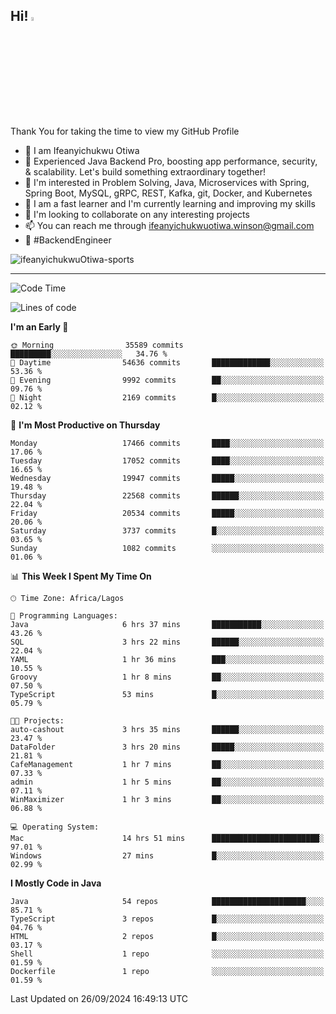 <!-- BLOG-POST-LIST:START --><!-- BLOG-POST-LIST:END -->

## Hi! <img src="https://media.giphy.com/media/hvRJCLFzcasrR4ia7z/giphy.gif" width="4%"> 

Thank You for taking the time to view my GitHub Profile

- 👋 I am Ifeanyichukwu Otiwa
- 🚀 Experienced Java Backend Pro, boosting app performance, security, & scalability. Let's build something extraordinary together!
- 👀 I'm interested in Problem Solving, Java, Microservices with Spring, Spring Boot, MySQL, gRPC, REST, Kafka, git, Docker, and Kubernetes
- 🌱 I am a fast learner and I'm currently learning and improving my skills
- 💞️ I'm looking to collaborate on any interesting projects
- 📫 You can reach me through ifeanyichukwuotiwa.winson@gmail.com
- 🚀 #BackendEngineer

<p align="left" marginTop="10px"> <img src="https://komarev.com/ghpvc/?username=ifeanyichukwuOtiwa-sports&label=Profile%20views&color=0e75b6&style=for-the-badge" alt="ifeanyichukwuOtiwa-sports" /> </p>

***

<!--START_SECTION:waka-->
![Code Time](http://img.shields.io/badge/Code%20Time-2%2C929%20hrs%2033%20mins-blue)

![Lines of code](https://img.shields.io/badge/From%20Hello%20World%20I%27ve%20Written-24.6%20million%20lines%20of%20code-blue)

**I'm an Early 🐤** 

```text
🌞 Morning                35589 commits       █████████░░░░░░░░░░░░░░░░   34.76 % 
🌆 Daytime                54636 commits       █████████████░░░░░░░░░░░░   53.36 % 
🌃 Evening                9992 commits        ██░░░░░░░░░░░░░░░░░░░░░░░   09.76 % 
🌙 Night                  2169 commits        █░░░░░░░░░░░░░░░░░░░░░░░░   02.12 % 
```
📅 **I'm Most Productive on Thursday** 

```text
Monday                   17466 commits       ████░░░░░░░░░░░░░░░░░░░░░   17.06 % 
Tuesday                  17052 commits       ████░░░░░░░░░░░░░░░░░░░░░   16.65 % 
Wednesday                19947 commits       █████░░░░░░░░░░░░░░░░░░░░   19.48 % 
Thursday                 22568 commits       ██████░░░░░░░░░░░░░░░░░░░   22.04 % 
Friday                   20534 commits       █████░░░░░░░░░░░░░░░░░░░░   20.06 % 
Saturday                 3737 commits        █░░░░░░░░░░░░░░░░░░░░░░░░   03.65 % 
Sunday                   1082 commits        ░░░░░░░░░░░░░░░░░░░░░░░░░   01.06 % 
```


📊 **This Week I Spent My Time On** 

```text
🕑︎ Time Zone: Africa/Lagos

💬 Programming Languages: 
Java                     6 hrs 37 mins       ███████████░░░░░░░░░░░░░░   43.26 % 
SQL                      3 hrs 22 mins       ██████░░░░░░░░░░░░░░░░░░░   22.04 % 
YAML                     1 hr 36 mins        ███░░░░░░░░░░░░░░░░░░░░░░   10.55 % 
Groovy                   1 hr 8 mins         ██░░░░░░░░░░░░░░░░░░░░░░░   07.50 % 
TypeScript               53 mins             █░░░░░░░░░░░░░░░░░░░░░░░░   05.79 % 

🐱‍💻 Projects: 
auto-cashout             3 hrs 35 mins       ██████░░░░░░░░░░░░░░░░░░░   23.47 % 
DataFolder               3 hrs 20 mins       █████░░░░░░░░░░░░░░░░░░░░   21.81 % 
CafeManagement           1 hr 7 mins         ██░░░░░░░░░░░░░░░░░░░░░░░   07.33 % 
admin                    1 hr 5 mins         ██░░░░░░░░░░░░░░░░░░░░░░░   07.11 % 
WinMaximizer             1 hr 3 mins         ██░░░░░░░░░░░░░░░░░░░░░░░   06.88 % 

💻 Operating System: 
Mac                      14 hrs 51 mins      ████████████████████████░   97.01 % 
Windows                  27 mins             █░░░░░░░░░░░░░░░░░░░░░░░░   02.99 % 
```

**I Mostly Code in Java** 

```text
Java                     54 repos            █████████████████████░░░░   85.71 % 
TypeScript               3 repos             █░░░░░░░░░░░░░░░░░░░░░░░░   04.76 % 
HTML                     2 repos             █░░░░░░░░░░░░░░░░░░░░░░░░   03.17 % 
Shell                    1 repo              ░░░░░░░░░░░░░░░░░░░░░░░░░   01.59 % 
Dockerfile               1 repo              ░░░░░░░░░░░░░░░░░░░░░░░░░   01.59 % 
```




 Last Updated on 26/09/2024 16:49:13 UTC
<!--END_SECTION:waka-->

<!--
<p align="center">
![trophy](https://github-profile-trophy.vercel.app/?username=ifeanyichukwuOtiwa-sports&theme=onedark) (https://github.com/ryo-ma/github-profile-trophy)
</p>
-->

<!---
ifeanyi-otiwa/ifeanyi-otiwa is a ✨ special ✨ repository because its `README.md` (this file) appears on your GitHub profile.
You can click the Preview link to take a look at your changes.
--->
